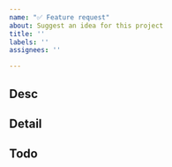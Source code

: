 ```yaml
---
name: "✅ Feature request"
about: Suggest an idea for this project
title: ''
labels: ''
assignees: ''

---
```


## Desc

## Detail

## Todo
